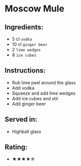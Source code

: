 # Moscow Mule

## Ingredients:
- 5 cl `vodka`
- 10 cl `ginger beer`
- 2 `lime wedges`
- 8 `ice cubes`

## Instructions:
- Rub lime peel around the glass
- Add vodka
- Squeeze and add lime wedges
- Add ice cubes and stir
- Add ginger beer

## Served in:
- Highball glass

## Rating:
- ★★★★☆
